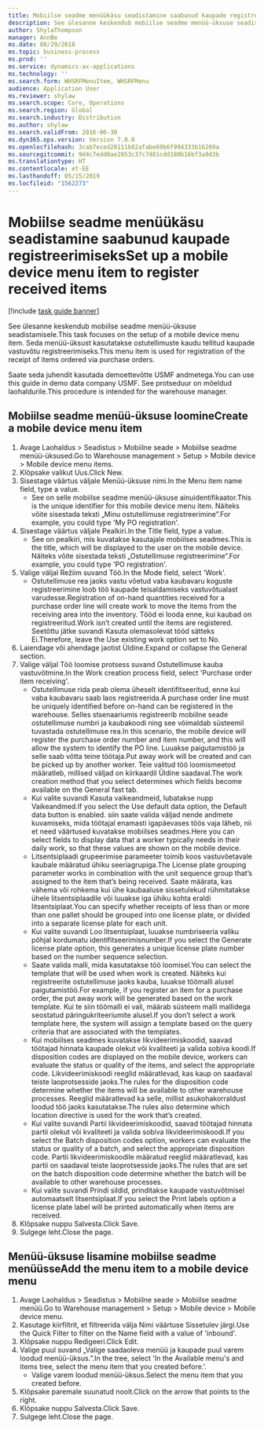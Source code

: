```yaml
---
title: Mobiilse seadme menüükäsu seadistamine saabunud kaupade registreerimiseks
description: See ülesanne keskendub mobiilse seadme menüü-üksuse seadistamisele.
author: ShylaThompson
manager: AnnBe
ms.date: 08/29/2018
ms.topic: business-process
ms.prod: ''
ms.service: dynamics-ax-applications
ms.technology: ''
ms.search.form: WHSRFMenuItem, WHSRFMenu
audience: Application User
ms.reviewer: shylaw
ms.search.scope: Core, Operations
ms.search.region: Global
ms.search.industry: Distribution
ms.author: shylaw
ms.search.validFrom: 2016-06-30
ms.dyn365.ops.version: Version 7.0.0
ms.openlocfilehash: 3cab7eced20111b82afabe69b6f994333b16209a
ms.sourcegitcommit: 9d4c7edd0ae2053c37c7d81cdd180b16bf3a9d3b
ms.translationtype: HT
ms.contentlocale: et-EE
ms.lasthandoff: 05/15/2019
ms.locfileid: "1562273"
---
```

# <a name="set-up-a-mobile-device-menu-item-to-register-received-items"></a><span data-ttu-id="b0949-103">Mobiilse seadme menüükäsu seadistamine saabunud kaupade registreerimiseks</span><span class="sxs-lookup"><span data-stu-id="b0949-103">Set up a mobile device menu item to register received items</span></span>

[!include [task guide banner](../../includes/task-guide-banner.md)]

<span data-ttu-id="b0949-104">See ülesanne keskendub mobiilse seadme menüü-üksuse seadistamisele.</span><span class="sxs-lookup"><span data-stu-id="b0949-104">This task focuses on the setup of a mobile device menu item.</span></span> <span data-ttu-id="b0949-105">Seda menüü-üksust kasutatakse ostutellimuste kaudu tellitud kaupade vastuvõtu registreerimiseks.</span><span class="sxs-lookup"><span data-stu-id="b0949-105">This menu item is used for registration of the receipt of items ordered via purchase orders.</span></span> 

<span data-ttu-id="b0949-106">Saate seda juhendit kasutada demoettevõtte USMF andmetega.</span><span class="sxs-lookup"><span data-stu-id="b0949-106">You can use this guide in demo data company USMF.</span></span> <span data-ttu-id="b0949-107">See protseduur on mõeldud laohaldurile.</span><span class="sxs-lookup"><span data-stu-id="b0949-107">This procedure is intended for the warehouse manager.</span></span>


## <a name="create-a-mobile-device-menu-item"></a><span data-ttu-id="b0949-108">Mobiilse seadme menüü-üksuse loomine</span><span class="sxs-lookup"><span data-stu-id="b0949-108">Create a mobile device menu item</span></span>
1. <span data-ttu-id="b0949-109">Avage Laohaldus > Seadistus > Mobiilne seade > Mobiilse seadme menüü-üksused.</span><span class="sxs-lookup"><span data-stu-id="b0949-109">Go to Warehouse management > Setup > Mobile device > Mobile device menu items.</span></span>
2. <span data-ttu-id="b0949-110">Klõpsake valikut Uus.</span><span class="sxs-lookup"><span data-stu-id="b0949-110">Click New.</span></span>
3. <span data-ttu-id="b0949-111">Sisestage väärtus väljale Menüü-üksuse nimi.</span><span class="sxs-lookup"><span data-stu-id="b0949-111">In the Menu item name field, type a value.</span></span>
    * <span data-ttu-id="b0949-112">See on selle mobiilse seadme menüü-üksuse ainuidentifikaator.</span><span class="sxs-lookup"><span data-stu-id="b0949-112">This is the unique identifier for this mobile device menu item.</span></span> <span data-ttu-id="b0949-113">Näiteks võite sisestada teksti „Minu ostutellimuse registreerimine”.</span><span class="sxs-lookup"><span data-stu-id="b0949-113">For example, you could type 'My PO registration'.</span></span>  
4. <span data-ttu-id="b0949-114">Sisestage väärtus väljale Pealkiri.</span><span class="sxs-lookup"><span data-stu-id="b0949-114">In the Title field, type a value.</span></span>
    * <span data-ttu-id="b0949-115">See on pealkiri, mis kuvatakse kasutajale mobiilses seadmes.</span><span class="sxs-lookup"><span data-stu-id="b0949-115">This is the title, which will be displayed to the user on the mobile device.</span></span> <span data-ttu-id="b0949-116">Näiteks võite sisestada teksti „Ostutellimuse registreerimine”.</span><span class="sxs-lookup"><span data-stu-id="b0949-116">For example, you could type 'PO registration'.</span></span>  
5. <span data-ttu-id="b0949-117">Valige väljal Režiim suvand Töö.</span><span class="sxs-lookup"><span data-stu-id="b0949-117">In the Mode field, select 'Work'.</span></span>
    * <span data-ttu-id="b0949-118">Ostutellimuse rea jaoks vastu võetud vaba kaubavaru koguste registreerimine loob töö kaupade teisaldamiseks vastuvõtualast varudesse.</span><span class="sxs-lookup"><span data-stu-id="b0949-118">Registration of on-hand quantities received for a purchase order line will create work to move the items from the receiving area into the inventory.</span></span> <span data-ttu-id="b0949-119">Tööd ei looda enne, kui kaubad on registreeritud.</span><span class="sxs-lookup"><span data-stu-id="b0949-119">Work isn’t created until the items are registered.</span></span>  <span data-ttu-id="b0949-120">Seetõttu jätke suvandi Kasuta olemasolevat tööd sätteks Ei.</span><span class="sxs-lookup"><span data-stu-id="b0949-120">Therefore, leave the Use existing work option set to No.</span></span>  
6. <span data-ttu-id="b0949-121">Laiendage või ahendage jaotist Üldine.</span><span class="sxs-lookup"><span data-stu-id="b0949-121">Expand or collapse the General section.</span></span>
7. <span data-ttu-id="b0949-122">Valige väljal Töö loomise protsess suvand Ostutellimuse kauba vastuvõtmine.</span><span class="sxs-lookup"><span data-stu-id="b0949-122">In the Work creation process field, select 'Purchase order item receiving'.</span></span>
    * <span data-ttu-id="b0949-123">Ostutellimuse rida peab olema üheselt identifitseeritud, enne kui vaba kaubavaru saab laos registreerida.</span><span class="sxs-lookup"><span data-stu-id="b0949-123">A purchase order line must be uniquely identified before on-hand can be registered in the warehouse.</span></span> <span data-ttu-id="b0949-124">Selles stsenaariumis registreerib mobiilne seade ostutellimuse numbri ja kaubakoodi ning see võimaldab süsteemil tuvastada ostutellimuse rea.</span><span class="sxs-lookup"><span data-stu-id="b0949-124">In this scenario, the mobile device will register the purchase order number and item number, and this will allow the system to identify the PO line.</span></span> <span data-ttu-id="b0949-125">Luuakse paigutamistöö ja selle saab võtta teine töötaja.</span><span class="sxs-lookup"><span data-stu-id="b0949-125">Put away work will be created and can be picked up by another worker.</span></span>    <span data-ttu-id="b0949-126">Teie valitud töö loomismeetod määratleb, millised väljad on kiirkaardil Üldine saadaval.</span><span class="sxs-lookup"><span data-stu-id="b0949-126">The work creation method that you select determines which fields become available on the General fast tab.</span></span>  
    * <span data-ttu-id="b0949-127">Kui valite suvandi Kasuta vaikeandmeid, lubatakse nupp Vaikeandmed.</span><span class="sxs-lookup"><span data-stu-id="b0949-127">If you select the Use default data option, the Default data button is enabled.</span></span> <span data-ttu-id="b0949-128">siin saate valida väljad nende andmete kuvamiseks, mida töötajal enamasti igapäevases töös vaja läheb, nii et need väärtused kuvatakse mobiilses seadmes.</span><span class="sxs-lookup"><span data-stu-id="b0949-128">Here you can select fields to display data that a worker typically needs in their daily work, so that these values are shown on the mobile device.</span></span>  
    * <span data-ttu-id="b0949-129">Litsentsiplaadi grupeerimise parameeter toimib koos vastuvõetavale kaubale määratud ühiku seeriagrupiga.</span><span class="sxs-lookup"><span data-stu-id="b0949-129">The License plate grouping parameter  works in combination with the unit sequence group that’s assigned to the item that’s being received.</span></span> <span data-ttu-id="b0949-130">Saate määrata, kas vähema või rohkema kui ühe kaubaaluse sissetulekud rühmitatakse ühele litsentsiplaadile või luuakse iga ühiku kohta eraldi litsentsiplaat.</span><span class="sxs-lookup"><span data-stu-id="b0949-130">You can specify whether receipts of less than or more than one pallet should be grouped into one license plate, or divided into a separate license plate for each unit.</span></span>  
    * <span data-ttu-id="b0949-131">Kui valite suvandi Loo litsentsiplaat, luuakse numbriseeria valiku põhjal kordumatu identifitseerimisnumber.</span><span class="sxs-lookup"><span data-stu-id="b0949-131">If you select the Generate license plate  option, this generates a unique license plate number based on the number sequence selection.</span></span>   
    * <span data-ttu-id="b0949-132">Saate valida malli, mida kasutatakse töö loomisel.</span><span class="sxs-lookup"><span data-stu-id="b0949-132">You can select the template that will be used when work is created.</span></span> <span data-ttu-id="b0949-133">Näiteks kui registreerite ostutellimuse jaoks kauba, luuakse töömalli alusel paigutamistöö.</span><span class="sxs-lookup"><span data-stu-id="b0949-133">For example, if you register an item for a purchase order, the put away work will be generated based on the work template.</span></span> <span data-ttu-id="b0949-134">Kui te siin töömalli ei vali, määrab süsteem malli mallidega seostatud päringukriteeriumite alusel.</span><span class="sxs-lookup"><span data-stu-id="b0949-134">If you don’t select a work template here, the system will assign a template based on the query criteria that are associated with the templates.</span></span>  
    * <span data-ttu-id="b0949-135">Kui mobiilses seadmes kuvatakse likvideerimiskoodid, saavad töötajad hinnata kaupade olekut või kvaliteeti ja valida sobiva koodi.</span><span class="sxs-lookup"><span data-stu-id="b0949-135">If disposition codes are displayed on the mobile device, workers can evaluate the status or quality of the items, and select the appropriate code.</span></span> <span data-ttu-id="b0949-136">Likvideerimiskoodi reeglid määratlevad, kas kaup on saadaval teiste laoprotsesside jaoks.</span><span class="sxs-lookup"><span data-stu-id="b0949-136">The rules for  the disposition code determine whether the items will be available to other warehouse processes.</span></span> <span data-ttu-id="b0949-137">Reeglid määratlevad ka selle, millist asukohakorraldust loodud töö jaoks kasutatakse.</span><span class="sxs-lookup"><span data-stu-id="b0949-137">The rules also determine which location directive is used for the work that’s created.</span></span>   
    * <span data-ttu-id="b0949-138">Kui valite suvandi Partii likvideerimiskoodid, saavad töötajad hinnata partii olekut või kvaliteeti ja valida sobiva likvideerimiskoodi.</span><span class="sxs-lookup"><span data-stu-id="b0949-138">If you select the Batch disposition codes option, workers can evaluate the status or quality of a batch, and select the appropriate disposition code.</span></span>  <span data-ttu-id="b0949-139">Partii likvideerimiskoodile määratud reeglid määratlevad, kas partii on saadaval teiste laoprotsesside jaoks.</span><span class="sxs-lookup"><span data-stu-id="b0949-139">The rules that are set on the batch disposition code determine whether the batch will be available to other warehouse processes.</span></span>  
    * <span data-ttu-id="b0949-140">Kui valite suvandi Prindi sildid, prinditakse kaupade vastuvõtmisel automaatselt litsentsiplaat.</span><span class="sxs-lookup"><span data-stu-id="b0949-140">If you select the Print labels option a license plate label will be printed automatically when items are received.</span></span>  
8. <span data-ttu-id="b0949-141">Klõpsake nuppu Salvesta.</span><span class="sxs-lookup"><span data-stu-id="b0949-141">Click Save.</span></span>
9. <span data-ttu-id="b0949-142">Sulgege leht.</span><span class="sxs-lookup"><span data-stu-id="b0949-142">Close the page.</span></span>

## <a name="add-the-menu-item-to-a-mobile-device-menu"></a><span data-ttu-id="b0949-143">Menüü-üksuse lisamine mobiilse seadme menüüsse</span><span class="sxs-lookup"><span data-stu-id="b0949-143">Add the menu item to a mobile device menu</span></span>
1. <span data-ttu-id="b0949-144">Avage Laohaldus > Seadistus > Mobiilne seade > Mobiilse seadme menüü.</span><span class="sxs-lookup"><span data-stu-id="b0949-144">Go to Warehouse management > Setup > Mobile device > Mobile device menu.</span></span>
2. <span data-ttu-id="b0949-145">Kasutage kiirfiltrit, et filtreerida välja Nimi väärtuse Sissetulev järgi.</span><span class="sxs-lookup"><span data-stu-id="b0949-145">Use the Quick Filter to filter on the Name field with a value of 'inbound'.</span></span>
3. <span data-ttu-id="b0949-146">Klõpsake nuppu Redigeeri.</span><span class="sxs-lookup"><span data-stu-id="b0949-146">Click Edit.</span></span>
4. <span data-ttu-id="b0949-147">Valige puul suvand „Valige saadaoleva menüü ja kaupade puul varem loodud menüü-üksus.”.</span><span class="sxs-lookup"><span data-stu-id="b0949-147">In the tree, select 'In the Available menu's and items tree, select the menu item that you created before.'.</span></span>
    * <span data-ttu-id="b0949-148">Valige varem loodud menüü-üksus.</span><span class="sxs-lookup"><span data-stu-id="b0949-148">Select the menu item that you created before.</span></span>  
5. <span data-ttu-id="b0949-149">Klõpsake paremale suunatud noolt.</span><span class="sxs-lookup"><span data-stu-id="b0949-149">Click on the arrow that points to the right.</span></span>
6. <span data-ttu-id="b0949-150">Klõpsake nuppu Salvesta.</span><span class="sxs-lookup"><span data-stu-id="b0949-150">Click Save.</span></span>
7. <span data-ttu-id="b0949-151">Sulgege leht.</span><span class="sxs-lookup"><span data-stu-id="b0949-151">Close the page.</span></span>

